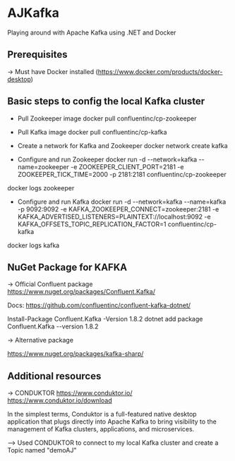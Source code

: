 # AJKafka
Playing around with Apache Kafka using .NET and Docker

## Prerequisites

-> Must have Docker installed (https://www.docker.com/products/docker-desktop)

## Basic steps to config the local Kafka cluster

- Pull Zookeeper image
docker pull confluentinc/cp-zookeeper

- Pull Kafka image
docker pull confluentinc/cp-kafka

- Create a network for Kafka and Zookeeper
docker network create kafka

- Configure and run Zookeeper
docker run -d --network=kafka --name=zookeeper -e ZOOKEEPER_CLIENT_PORT=2181 -e ZOOKEEPER_TICK_TIME=2000 -p 2181:2181 confluentinc/cp-zookeeper

docker logs zookeeper

- Configure and run Kafka
docker run -d --network=kafka --name=kafka -p 9092:9092 -e KAFKA_ZOOKEEPER_CONNECT=zookeeper:2181 -e KAFKA_ADVERTISED_LISTENERS=PLAINTEXT://localhost:9092 -e KAFKA_OFFSETS_TOPIC_REPLICATION_FACTOR=1 confluentinc/cp-kafka

docker logs kafka

## NuGet Package for KAFKA

-> Official Confluent package
https://www.nuget.org/packages/Confluent.Kafka/

Docs: https://github.com/confluentinc/confluent-kafka-dotnet/

Install-Package Confluent.Kafka -Version 1.8.2
dotnet add package Confluent.Kafka --version 1.8.2
<PackageReference Include="Confluent.Kafka" Version="1.8.2" />

-> Alternative package

https://www.nuget.org/packages/kafka-sharp/

## Additional resources

-> CONDUKTOR 
https://www.conduktor.io/
https://www.conduktor.io/download

In the simplest terms, Conduktor is a full-featured native desktop application that plugs directly into Apache Kafka 
to bring visibility to the management of Kafka clusters, applications, and microservices.

--> Used CONDUKTOR to connect to my local Kafka cluster and create a Topic named "demoAJ"





















